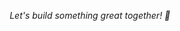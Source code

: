 <p align="center" style="font-size: 14px;">
    <i>Let's build something great together! 🚀</i>
</p>
